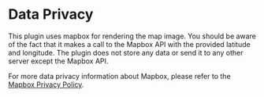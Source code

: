 # Data Privacy

This plugin uses mapbox for rendering the map image. You should be aware of the fact that it makes a call to the Mapbox API with the provided latitude and longitude. The plugin does not store any data or send it to any other server except the Mapbox API.

For more data privacy information about Mapbox, please refer to the [Mapbox Privacy Policy](https://www.mapbox.com/privacy/).
